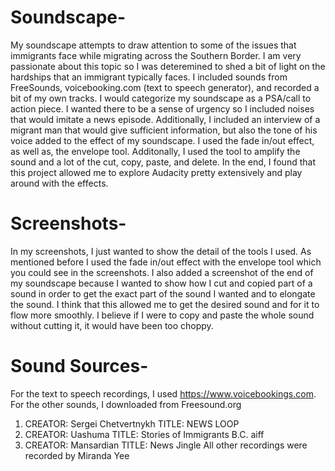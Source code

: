 # Soundscape-
My soundscape attempts to draw attention to some of the issues that immigrants face while migrating across the Southern Border. I am very passionate about this topic so I was deteremined to shed a bit of light on the hardships that an immigrant typically faces. I included sounds from FreeSounds, voicebooking.com (text to speech generator), and recorded a bit of my own tracks. I would categorize my soundscape as a PSA/call to action piece. I wanted there to be a sense of urgency so I included noises that would imitate a news episode. Additionally, I included an interview of a migrant man that would give sufficient information, but also the tone of his voice added to the effect of my soundscape. I used the fade in/out effect, as well as, the envelope tool. Additonally, I used the tool to amplify the sound and a lot of the cut, copy, paste, and delete. In the end, I found that this project allowed me to explore Audacity pretty extensively and play around with the effects. 
# Screenshots- 
In my screenshots, I just wanted to show the detail of the tools I used. As mentioned before I used the fade in/out effect with the envelope tool which you could see in the screenshots. I also added a screenshot of the end of my soundscape because I wanted to show how I cut and copied part of a sound in order to get the exact part of the sound I wanted and to elongate the sound. I think that this allowed me to get the desired sound and for it to flow more smoothly. I believe if I were to copy and paste the whole sound without cutting it, it would have been too choppy. 
# Sound Sources-
For the text to speech recordings, I used https://www.voicebookings.com.
For the other sounds, I downloaded from Freesound.org
  1. CREATOR: Sergei Chetvertnykh
      TITLE: NEWS LOOP
  2. CREATOR: Uashuma
      TITLE: Stories of Immigrants B.C. aiff
  3. CREATOR: Mansardian
      TITLE: News Jingle
All other recordings were recorded by Miranda Yee
